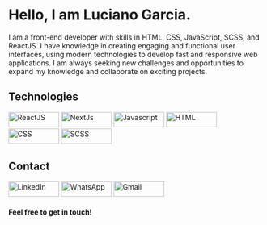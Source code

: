 # Hello, I am Luciano Garcia.

<p>I am a front-end developer with skills in HTML, CSS, JavaScript, SCSS, and ReactJS. I have knowledge in creating engaging and functional user interfaces, using modern technologies to develop fast and responsive web applications. I am always seeking new challenges and opportunities to expand my knowledge and collaborate on exciting projects.</p>

## Technologies

<div>
 <img src="https://img.shields.io/badge/-ReactJS-61DAFB?style=flat-square&logo=React&logoColor=white" alt="ReactJS" width="100px" height="30px"/>
 <img src="https://img.shields.io/badge/-Next.js-black?style=flat-square&logo=Next.js&logoColor=white" alt="NextJs" width="100px" height="30px"/>
 <img src="https://img.shields.io/badge/-Javascript-F7DF1E?style=flat-square&logo=Javascript&logoColor=white" alt="Javascript" width="100px" height="30px"/>
 <img src="https://img.shields.io/badge/-HTML-E34F26?style=flat-square&logo=HTML5&logoColor=white" alt="HTML" width="100px" height="30px"/>
 <img src="https://img.shields.io/badge/-CSS-1572B6?style=flat-square&logo=CSS3&logoColor=white" alt="CSS" width="100px" height="30px" />
 <img src="https://img.shields.io/badge/-SCSS-CC6699?style=flat-square&logo=Sass&logoColor=white" alt="SCSS" width="100px" height="30px" />
</div>

## Contact
<a href="https://www.linkedin.com/in/luciano-garcia-a6b0a2209/" target="_blank"><img src="https://img.shields.io/badge/LinkedIn-0077B5?style=flat-square&logo=Linkedin&logoColor=white" alt="LinkedIn" width="100px" height="30px"/></a> 
<a href="https://api.whatsapp.com/send?phone=5521997963489" target="_blank"><img src="https://img.shields.io/badge/Whatsapp-34af23?style=flat-square&logo=Whatsapp&logoColor=white" alt="WhatsApp" width="100px" height="30px" /></a>
<a href="mailto:lucianogarcia0210@gmail.com" target="_blank"><img src="https://img.shields.io/badge/Gmail-db4a39?style=flat-square&logo=Gmail&logoColor=white" alt="Gmail" width="100px" height="30px" /></a>
 
#### Feel free to get in touch!
